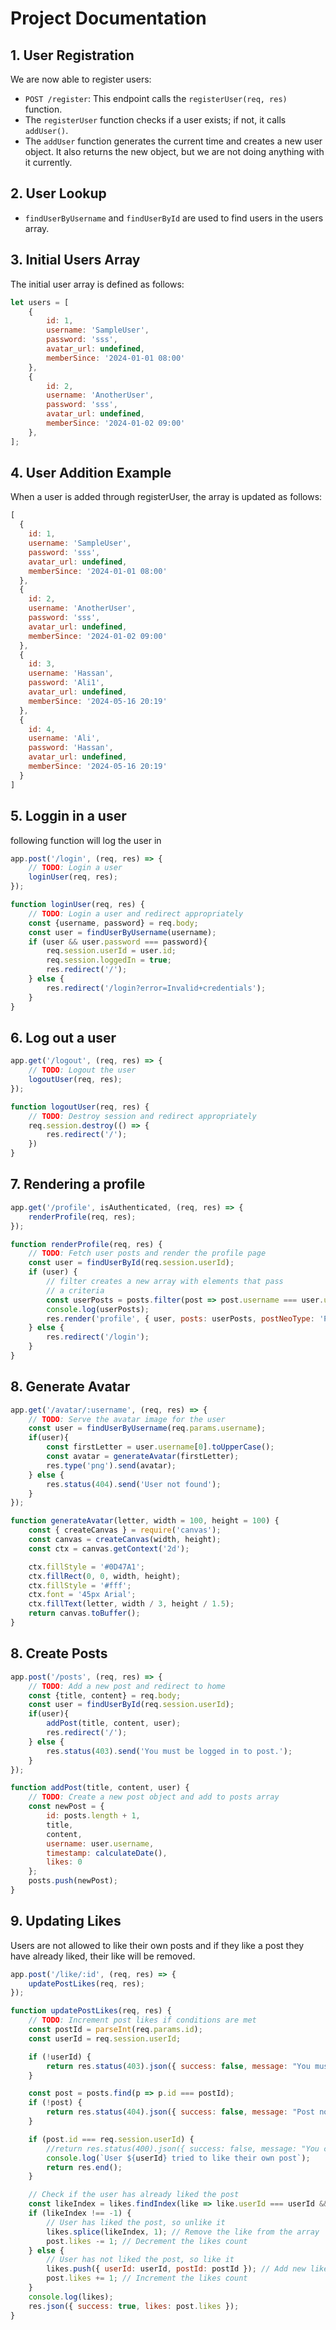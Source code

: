 # Project Documentation

## 1. User Registration

We are now able to register users:

- `POST /register`: This endpoint calls the `registerUser(req, res)` function.
- The `registerUser` function checks if a user exists; if not, it calls `addUser()`.
- The `addUser` function generates the current time and creates a new user object. It also returns the new object, but we are not doing anything with it currently.

## 2. User Lookup

- `findUserByUsername` and `findUserById` are used to find users in the users array.

## 3. Initial Users Array

The initial user array is defined as follows:

```javascript
let users = [
    { 
        id: 1,
        username: 'SampleUser',
        password: 'sss',
        avatar_url: undefined,
        memberSince: '2024-01-01 08:00' 
    },
    { 
        id: 2,
        username: 'AnotherUser',
        password: 'sss',
        avatar_url: undefined,
        memberSince: '2024-01-02 09:00' 
    },
];
```
## 4. User Addition Example
When a user is added through registerUser, the array is updated as follows:

```javascript
[
  {
    id: 1,
    username: 'SampleUser',
    password: 'sss',
    avatar_url: undefined,
    memberSince: '2024-01-01 08:00'
  },
  {
    id: 2,
    username: 'AnotherUser',
    password: 'sss',
    avatar_url: undefined,
    memberSince: '2024-01-02 09:00'
  },
  {
    id: 3,
    username: 'Hassan',
    password: 'Ali1',
    avatar_url: undefined,
    memberSince: '2024-05-16 20:19'
  },
  {
    id: 4,
    username: 'Ali',
    password: 'Hassan',
    avatar_url: undefined,
    memberSince: '2024-05-16 20:19'
  }
]
```
## 5. Loggin in a user
following function will log the user in
```javascript
app.post('/login', (req, res) => {
    // TODO: Login a user
    loginUser(req, res);
});

function loginUser(req, res) {
    // TODO: Login a user and redirect appropriately
    const {username, password} = req.body;
    const user = findUserByUsername(username);
    if (user && user.password === password){
        req.session.userId = user.id;
        req.session.loggedIn = true;
        res.redirect('/');
    } else {
        res.redirect('/login?error=Invalid+credentials');
    }
}
```
## 6. Log out a user
```javascript
app.get('/logout', (req, res) => {
    // TODO: Logout the user
    logoutUser(req, res);
});

function logoutUser(req, res) {
    // TODO: Destroy session and redirect appropriately
    req.session.destroy(() => {
        res.redirect('/');
    })
}
```
## 7. Rendering a profile
```javascript
app.get('/profile', isAuthenticated, (req, res) => {
    renderProfile(req, res);
});

function renderProfile(req, res) {
    // TODO: Fetch user posts and render the profile page
    const user = findUserById(req.session.userId);
    if (user) {
        // filter creates a new array with elements that pass
        // a criteria
        const userPosts = posts.filter(post => post.username === user.username);
        console.log(userPosts);
        res.render('profile', { user, posts: userPosts, postNeoType: 'Post', userCanEdit: user.id === req.session.userId });
    } else {
        res.redirect('/login');
    }
}
```
## 8. Generate Avatar
```javascript
app.get('/avatar/:username', (req, res) => {
    // TODO: Serve the avatar image for the user
    const user = findUserByUsername(req.params.username);
    if(user){
        const firstLetter = user.username[0].toUpperCase();
        const avatar = generateAvatar(firstLetter);
        res.type('png').send(avatar);
    } else {
        res.status(404).send('User not found');
    }
});

function generateAvatar(letter, width = 100, height = 100) {
    const { createCanvas } = require('canvas');
    const canvas = createCanvas(width, height);
    const ctx = canvas.getContext('2d');

    ctx.fillStyle = '#0D47A1';
    ctx.fillRect(0, 0, width, height);
    ctx.fillStyle = '#fff';
    ctx.font = '45px Arial';
    ctx.fillText(letter, width / 3, height / 1.5);
    return canvas.toBuffer();
}
```
## 8. Create Posts
```javascript
app.post('/posts', (req, res) => {
    // TODO: Add a new post and redirect to home
    const {title, content} = req.body;
    const user = findUserById(req.session.userId);
    if(user){
        addPost(title, content, user);
        res.redirect('/');
    } else {
        res.status(403).send('You must be logged in to post.');
    }
});

function addPost(title, content, user) {
    // TODO: Create a new post object and add to posts array
    const newPost = {
        id: posts.length + 1,
        title,
        content,
        username: user.username,
        timestamp: calculateDate(),
        likes: 0
    };
    posts.push(newPost);
}
```

## 9. Updating Likes
Users are not allowed to like their own posts and if they like a post they have already liked, their like will be removed.
```javascript
app.post('/like/:id', (req, res) => {
    updatePostLikes(req, res);
});

function updatePostLikes(req, res) {
    // TODO: Increment post likes if conditions are met
    const postId = parseInt(req.params.id);
    const userId = req.session.userId;

    if (!userId) {
        return res.status(403).json({ success: false, message: "You must be logged in to like posts." });
    }

    const post = posts.find(p => p.id === postId);
    if (!post) {
        return res.status(404).json({ success: false, message: "Post not found" });
    }

    if (post.id === req.session.userId) {
        //return res.status(400).json({ success: false, message: "You cannot like your own post" });
        console.log(`User ${userId} tried to like their own post`);
        return res.end();
    }

    // Check if the user has already liked the post
    const likeIndex = likes.findIndex(like => like.userId === userId && like.postId === postId);
    if (likeIndex !== -1) {
        // User has liked the post, so unlike it
        likes.splice(likeIndex, 1); // Remove the like from the array
        post.likes -= 1; // Decrement the likes count
    } else {
        // User has not liked the post, so like it
        likes.push({ userId: userId, postId: postId }); // Add new like
        post.likes += 1; // Increment the likes count
    }
    console.log(likes);
    res.json({ success: true, likes: post.likes });
}
```